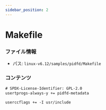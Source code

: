 ```yaml
---
sidebar_position: 2
---
```

# Makefile

### ファイル情報

- パス: `linux-v6.12/samples/pidfd/Makefile`

### コンテンツ

```txt
# SPDX-License-Identifier: GPL-2.0
usertprogs-always-y += pidfd-metadata

userccflags += -I usr/include

```
